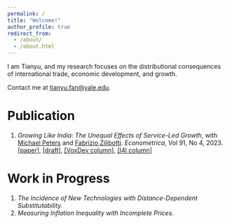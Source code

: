 ```yaml
---
permalink: /
title: "Welcome!"
author_profile: true
redirect_from: 
  - /about/
  - /about.html
---
```


I am Tianyu, and my research focuses on the distributional consequences of international trade, economic development, and growth.

Contact me at <span style="color: darkorange;">tianyu.fan@yale.edu</span>.

Publication
======
1. *Growing Like India: The Unequal Effects of Service-Led Growth*, with [Michael Peters](https://mipeters.weebly.com) and [Fabrizio Zilibotti](https://campuspress.yale.edu/zilibotti/). *Econometrica*, Vol 91, No 4, 2023. [\[paper\]](/files/FPZ_UnequalGrowth.pdf), [\[draft\]](/files/FPZ_ECMA_final.pdf), [\[VoxDev column\]](https://voxdev.org/topic/macroeconomics-growth/how-services-drive-growth-emerging-economies-evidence-india), [\[I4I column\]](https://www.ideasforindia.in/topics/macroeconomics/india-s-service-led-economic-growth.html)

Work in Progress
======
1. *The Incidence of New Technologies with Distance-Dependent Substitutability.*
2. *Measuring Inflation Inequality with Incomplete Prices.*